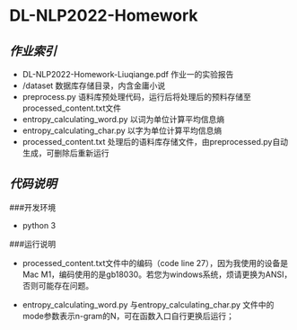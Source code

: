 # DL-NLP2022-Homework

___作业索引___
---------------
+ DL-NLP2022-Homework-Liuqiange.pdf 作业一的实验报告
+ /dataset 数据库存储目录，内含金庸小说
+ preprocess.py 语料库预处理代码，运行后将处理后的预料存储至processed_content.txt文件
+ entropy_calculating_word.py 以词为单位计算平均信息熵
+ entropy_calculating_char.py 以字为单位计算平均信息熵
+ processed_content.txt 处理后的语料库存储文件，由preprocessed.py自动生成，可删除后重新运行

___代码说明___
---------------

###开发环境
+ python 3

###运行说明
+ processed_content.txt文件中的编码（code line 27），因为我使用的设备是Mac M1，编码使用的是gb18030。若您为windows系统，烦请更换为ANSI，否则可能存在问题。

+ entropy_calculating_word.py 与entropy_calculating_char.py 文件中的mode参数表示n-gram的N，可在函数入口自行更换后运行；

